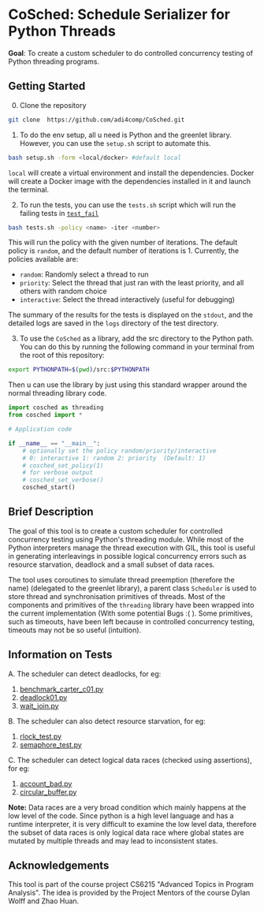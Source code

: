 # CoSched: Schedule Serializer for Python Threads


**Goal**: To create a custom scheduler to do controlled concurrency testing of Python threading programs.


## Getting Started

0. Clone the repository

```bash
git clone  https://github.com/adi4comp/CoSched.git
```

1. To do the env setup, all u need is Python and the greenlet library. However, you can use the `setup.sh` script to automate this.

```bash
bash setup.sh -form <local/docker> #default local
```

`local` will create a virtual environment and install the dependencies. Docker will create a Docker image with the dependencies installed in it and launch the terminal.

2. To run the tests, you can use the `tests.sh` script which will run the failing tests in [`test_fail`](test_fail/)

```bash
bash tests.sh -policy <name> -iter <number>
```

This will run the policy with the given number of iterations. The default policy is `random`, and the default number of iterations is 1. Currently, the policies available are:
- `random`: Randomly select a thread to run
- `priority`: Select the thread that just ran with the least priority, and all others with random choice
- `interactive`: Select the thread interactively (useful for debugging)

The summary of the results for the tests is displayed on the `stdout`, and the detailed logs are saved in the `logs` directory of the test directory.

3. To use the `CoSched` as a library, add the src directory to the Python path. You can do this by running the following command in your terminal from the root of this repository:

```bash
export PYTHONPATH=$(pwd)/src:$PYTHONPATH
```

Then u can use the library by just using this standard wrapper around the normal threading library code.

```python
import cosched as threading
from cosched import *

# Application code

if __name__ == "__main__":
    # optionally set the policy random/priority/interactive
    # 0: interactive 1: random 2: priority  (Default: 1)
    # cosched_set_policy(1)
    # for verbose output
    # cosched_set_verbose()
    cosched_start()

```

## Brief Description

The goal of this tool is to create a custom scheduler for controlled concurrency testing using Python's threading module. While most of the Python interpreters manage the thread execution with GIL, this tool is useful in generating interleavings in possible logical concurrency errors such as resource starvation, deadlock and a small subset of data races.


The tool uses coroutines to simulate thread preemption (therefore the name) (delegated to the greenlet library), a parent class `Scheduler` is used to store thread and synchronisation primitives of threads. Most of the components and primitives of the `threading` library have been wrapped into the current implementation (With some potential Bugs :( ). Some primitives, such as timeouts, have been left because in controlled concurrency testing, timeouts may not be so useful (intuition).


## Information on Tests

A. The scheduler can detect deadlocks, for eg:

1. [benchmark_carter_c01.py](test_fail/benchmark_carter_c01.py)
2.  [deadlock01.py](test_fail/deadlock01.py)
3. [wait_join.py](test_fail/wait_join.py)

B. The scheduler can also detect resource starvation, for eg:

1. [rlock_test.py](test_fail/rlock_test.py)
2. [semaphore_test.py](test_fail/semaphore_test.py)


C. The scheduler can detect logical data races (checked using assertions), for eg:

1. [account_bad.py](test_fail/account_bad.py)
2. [circular_buffer.py](test_fail/circular_buffer_bad.py)

**Note:** Data races are a very broad condition which mainly happens at the low level of the code. Since python is a high level language and has a runtime interpreter, it is very difficult to examine the low level data, therefore the subset of data races is only logical data race where global states are mutated by multiple threads and may lead to inconsistent states.


## Acknowledgements
This tool is part of the course project CS6215 "Advanced Topics in Program Analysis". The idea is provided by the Project Mentors of the course Dylan Wolff and Zhao Huan.


